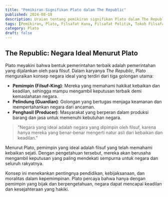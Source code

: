 ```yaml
---
title: "Pemikiran Signifikan Plato dalam The Republic"
published: 2024-08-18
description: Uraian tentang pemikiran signifikan Plato dalam The Republic mengenai negara ideal, keadilan, dan kepemimpinan filsuf.
tags: [Pemikiran, Plato, Filsafat Kuno, Filsafat Politik, Tokoh Filsafat]
category: Plato
draft: false
---
```


## The Republic: Negara Ideal Menurut Plato

Plato meyakini bahwa bentuk pemerintahan terbaik adalah pemerintahan yang dijalankan oleh para filsuf. Dalam karyanya *The Republic*, Plato menguraikan konsep negara ideal yang terdiri dari tiga golongan utama:

- **Pemimpin (Filsuf-King)**: Mereka yang memahami hakikat kebaikan dan keadilan, sehingga mampu mengambil keputusan terbaik demi kemaslahatan negara.
- **Pelindung (Guardian)**: Golongan yang bertugas menjaga keamanan dan mempertahankan negara dari ancaman.
- **Penghasil (Producer)**: Masyarakat yang berperan dalam produksi barang dan jasa untuk memenuhi kebutuhan negara.

> "Negara yang ideal adalah negara yang dipimpin oleh filsuf, karena hanya mereka yang benar-benar mengerti natur asli dari kebaikan dan keadilan."

Menurut Plato, pemimpin yang ideal adalah filsuf yang telah memahami kebaikan sejati. Dengan pengetahuan tersebut, mereka akan berusaha mengambil keputusan yang paling mendekati sempurna untuk negara dan seluruh rakyatnya.

Konsep ini menekankan pentingnya pendidikan, kebijaksanaan, dan moralitas dalam kepemimpinan. Plato percaya bahwa hanya dengan pemimpin yang bijak dan berpengetahuan, negara dapat mencapai keadilan dan kesejahteraan yang hakiki.
